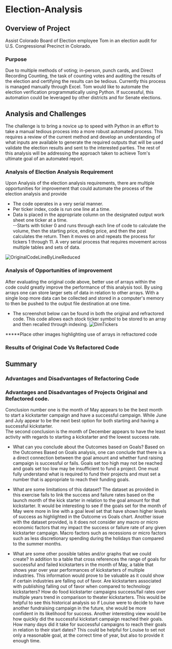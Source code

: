 # Election-Analysis

## Overview of Project
Assist Colorado Board of Election employee Tom in an election audit for U.S. Congressional Precinct in Colorado.

### Purpose
Due to multiple methods of voting; in-person, punch cards, and Direct Recording Counting, the task of counting votes and auditing the results of the election and certifying the results can be tedious.  Currently this process is managed manually through Excel. Tom would like to automate the election verification programmatically using Python.  If successful, this automation could be leveraged by other districts and for Senate elections.

## Analysis and Challenges
The challenge is to bring a novice up to speed with Python in an effort to take a manual tedious process into a more robust automated process.  This requires a review of the current method and develop an understanding of what inputs are available to generate the required outputs that will be used validate the election results and sent to the interested parties. The rest of this analysis will be addressing the approach taken to achieve Tom's ultimate goal of an automated report.

### Analysis of Election Analysis Requirement

Upon Analysis of the election analysis requirements, there are multiple opportunities for improvement that could automate the process of the election analysis and provide 

*  The code operates in a very serial manner. 
*  Per ticker index, code is run one line at a time.  
*  Data is placed in the appropriate column on the designated output work sheet one ticker at a time.  
    --Starts with ticker 0 and runs through each line of code to calculate the volume, then the starting price, ending price, and then the post calculates the return. Then it moves on and repeats the process for tickers 1 through 11. A very serial process that requires movement across multiple tables and sets of data.

![OriginalCodeLineByLineReduced](resources/OriginalCodeLineByLineReduced.png)


### Analysis of Opportunities of improvement
After evaluating the original code above, better use of arrays within the code could greatly improve the performance of this analysis tool.  By using arrays one can store larger sets of data in relation to other arrays.  With a single loop more data can be collected and stored in a computer's memory to then be pushed to the output file destination at one time.  

*   The screenshot below can be found in both the original and refractored code.  This code allows each stock ticker symbol to be stored to an array and then recalled through indexing.
![DimTickers](resources/DimTickers.PNG)

*****Place other images highlighting use of arrays in refractored code

### Results of Original Code Vs Refactored Code


## Summary

### Advantages and Disadvantages of Refactoring Code

### Advantages and Disadvantages of Projects Original and Refactored code.
Conclusion number one is the month of May appears to be the best month to start a kickstarter campaign and have a successful campaign.  While June and July appear to be the next best option for both starting and having a successful kickstarter.  
The second conclusion is the month of December appears to have the least activity with regards to starting a kickstarter and the lowest success rate.


- What can you conclude about the Outcomes based on Goals?
Based on the Outcomes Based on Goals analysis, one can conclude that there is a a direct connection between the goal amount and whether fund raising campaign is successful or fails.  Goals set too high may not be reached and goals set too low may be insufficient to fund a project.  One must fully understand what is required to fund their projects and must set a number that is appropriate to reach their funding goals. 

- What are some limitations of this dataset?
The dataset as provided in this exercise fails to link the success and failure rates based on the launch month of the kick starter in relation to the goal amount for that kickstarter.  It would be interesting to see if the goals set for the month of May were more in line with a goal level set that have shown higher levels of success as highlighted in the Outcome vs Goals chart. 
Another issue with the dataset provided, is it does not consider any macro or micro economic factors that my impact the success or failure rate of any given kickstarter campaign.  Macro factors such as recessions or micro factors such as less discretionary spending during the holidays than compared to the summer months.

- What are some other possible tables and/or graphs that we could create?
In addition to a table that cross references the range of goals for successful and failed kickstarters in the month of May, a table that shows year over year performances of kickstarters of multiple industries.  This information would prove to be valuable as it could show if certain industries are falling out of favor.  Are kickstarters associated with publishing falling out of favor when compared to technology kickstarters?  How do food kickstarter campaigns success/fail rates over multiple years trend in comparison to theater kickstarters.  This would be helpful to see this historical analysis so if Louise were to decide to have another fundraising campaign in the future, she would be more confident in its likelihood for success.
Another interesting view would be how quickly did the successful kickstart campaign reached their goals.  How many days did it take for successful campaigns to reach their goals in relation to their start dates?  This could be helpful for Louise to set not only a reasonable goal, at the correct time of year, but also to provide it enough time.
